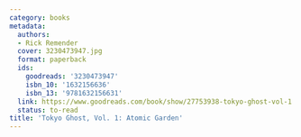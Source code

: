 ```yaml
---
category: books
metadata:
  authors:
  - Rick Remender
  cover: 3230473947.jpg
  format: paperback
  ids:
    goodreads: '3230473947'
    isbn_10: '1632156636'
    isbn_13: '9781632156631'
  link: https://www.goodreads.com/book/show/27753938-tokyo-ghost-vol-1
  status: to-read
title: 'Tokyo Ghost, Vol. 1: Atomic Garden'
---
```

